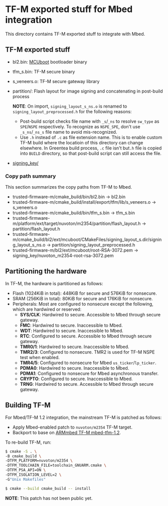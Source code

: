 # TF-M exported stuff for Mbed integration

This directory contains TF-M exported stuff to integrate with Mbed.

## TF-M exported stuff

-   bl2.bin: [MCUboot](https://github.com/mcu-tools/mcuboot) bootloader binary

-   tfm_s.bin: TF-M secure binary

-   s_veneers.o: TF-M secure gateway library

-   partition/: Flash layout for image signing and concatenating in post-build process

    **NOTE**: On import, `signing_layout_s_ns.o` is renamed to `signing_layout_preprocessed.h` for the following reasons:
    -   Post-build script checks file name with `_s`/`_ns` to resolve `sw_type` as `SPE`/`NSPE` respectively.
        To recognize as `NSPE_SPE`, don't use `_s_ns`/`_ns_s` file name to avoid mis-recognized.
    -   Use `.h` instead of `.c` as file extension name.
        This is to enable custom TF-M build where the locatioin of this directory can change elsewhere.
        In Greentea build process, `.c` file isn't but`.h` file is copied into `BUILD` directory, so that post-build script can still access the file.

-   [signing_key/](signing_key/nuvoton_m2354-root-rsa-3072.md)

### Copy path summary

This section summarizes the copy paths from TF-M to Mbed.

-   trusted-firmware-m/cmake_build/bin/bl2.bin → bl2.bin
-   trusted-firmware-m/cmake_build/install/export/tfm/lib/s_veneers.o → s_veneers.o
-   trusted-firmware-m/cmake_build/bin/tfm_s.bin → tfm_s.bin
-   trusted-firmware-m/platform/ext/target/nuvoton/m2354/partition/flash_layout.h → partition/flash_layout.h
-   trusted-firmware-m/cmake_build/bl2/ext/mcuboot/CMakeFiles/signing_layout_s.dir/signing_layout_s_ns.o → partition/signing_layout_preprocessed.h
-   trusted-firmware-m/bl2/ext/mcuboot/root-RSA-3072.pem → signing_key/nuvoton_m2354-root-rsa-3072.pem

## Partitioning the hardware

In TF-M, the hardware is partitioned as follows:

- Flash (1024KiB in total): 448KiB for secure and 576KiB for nonsecure.
- SRAM (256KiB in total): 80KiB for secure and 176KiB for nonsecure.
- Peripherals: Most are configured to nonsecure except the following, which are hardwired or reserved:
    - **SYS/CLK**: Hardwired to secure. Accessible to Mbed through secure gateway.
    - **FMC**: Hardwired to secure. Inaccessible to Mbed.
    - **WDT**: Hardwired to secure. Inaccessible to Mbed.
    - **RTC**: Configured to secure. Accessible to Mbed through secure gateway.
    - **TMR0/1**: Hardwired to secure. Inaccessible to Mbed.
    - **TMR2/3**: Configured to nonsecure. TMR2 is used for TF-M NSPE test when enabled.
    - **TMR4/5**: Configured to nonsecure for Mbed `us_ticker`/`lp_ticker`.
    - **PDMA0**: Hardwired to secure. Inaccessible to Mbed.
    - **PDMA1**: Configured to nonsecure for Mbed asynchronous transfer.
    - **CRYPTO**: Configured to secure. Inaccessible to Mbed.
    - **TRNG**: Hardwired to secure. Accessible to Mbed through secure gateway.

## Building TF-M

For Mbed/TF-M 1.2 integration, the mainstream TF-M is patched as follows:
-   Apply Mbed-enabled patch to `nuvoton/m2354` TF-M target.
-   Backport to base on [ARMmbed TF-M mbed-tfm-1.2](https://github.com/ARMmbed/trusted-firmware-m/tree/mbed-tfm-1.2).

To re-build TF-M, run:

```sh
$ cmake -S . \
-B cmake_build \
-DTFM_PLATFORM=nuvoton/m2354 \
-DTFM_TOOLCHAIN_FILE=toolchain_GNUARM.cmake \
-DTFM_PSA_API=ON \
-DTFM_ISOLATION_LEVEL=2 \
-G"Unix Makefiles"
```

```sh
$ cmake --build cmake_build -- install
```

**NOTE**: This patch has not been public yet.
